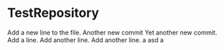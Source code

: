# TestRepository
Add a new line to the file.
Another new commit
Yet another new commit.
Add a line.
Add another line.
Add another line.
a
asd
a
